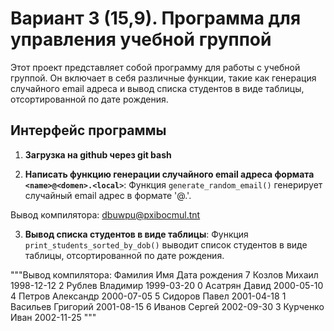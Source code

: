 # Вариант 3 (15,9). Программа для управления учебной группой

Этот проект представляет собой программу для работы с учебной группой. Он включает в себя различные функции, такие как генерация случайного email адреса и вывод списка студентов в виде таблицы, отсортированной по дате рождения.

## Интерфейс программы

1. **Загрузка на github через git bash**

2. **Написать функцию генерации случайного email адреса формата `<name>@<domen>.<local>`**: 
   Функция `generate_random_email()` генерирует случайный email адрес в формате '<name>@<domain>.<local>'.

Вывод компилятора:
dbuwpu@pxibocmul.tnt

3. **Вывод списка студентов в виде таблицы**:
   Функция `print_students_sorted_by_dob()` выводит список студентов в виде таблицы, отсортированной по дате рождения.

"""Вывод компилятора:
    Фамилия        Имя Дата рождения
7    Козлов     Михаил    1998-12-12
2    Рублев   Владимир    1999-03-20
0   Асатрян      Давид    2000-05-10
4    Петров  Александр    2000-07-05
5   Сидоров      Павел    2001-04-18
1  Васильев   Григорий    2001-08-15
6    Иванов     Сергей    2002-09-30
3  Курченко       Иван    2002-11-25
"""

